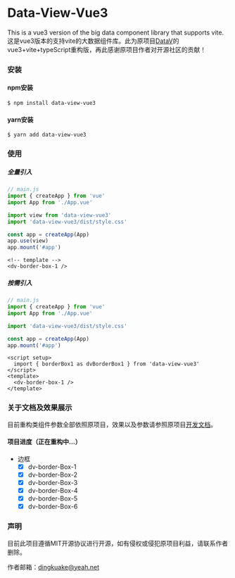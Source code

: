 # Data-View-Vue3
This is a vue3 version of the big data component library that supports vite.
这是vue3版本的支持vite的大数据组件库。此为原项目[DataV](https://github.com/DataV-Team/Datav)的vue3+vite+typeScript重构版，再此感谢原项目作者对开源社区的贡献！

### 安装

#### npm安装
```shell
$ npm install data-view-vue3
```
#### yarn安装
```shell
$ yarn add data-view-vue3
```

### 使用

##### 全量引入

```js
// main.js
import { createApp } from 'vue'
import App from './App.vue'

import view from 'data-view-vue3'
import 'data-view-vue3/dist/style.css'

const app = createApp(App)
app.use(view)
app.mount('#app')
```

```vue
<!-- template --> 
<dv-border-box-1 />
```

##### 按需引入

```js
// main.js
import { createApp } from 'vue'
import App from './App.vue'

import 'data-view-vue3/dist/style.css'

const app = createApp(App)
app.mount('#app')
```

```vue
<script setup>
  import { borderBox1 as dvBorderBox1 } from 'data-view-vue3'
</script>
<template>
  <dv-border-box-1 />
</template>
```

### 关于文档及效果展示

目前重构类组件参数全部依照原项目，效果以及参数请参照原项目[开发文档](http://datav.jiaminghi.com/guide/)。

#### 项目进度（正在重构中...）

- 边框
  - [x] dv-border-Box-1
  - [x] dv-border-Box-2
  - [x] dv-border-Box-3
  - [x] dv-border-Box-4
  - [x] dv-border-Box-5
  - [x] dv-border-Box-6

### 声明

目前此项目遵循MIT开源协议进行开源，如有侵权或侵犯原项目利益，请联系作者删除。

作者邮箱：dingkuake@yeah.net